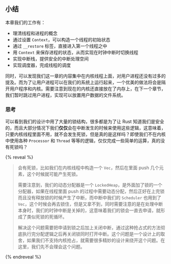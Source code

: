 ## 小结

本章我们的工作有：

- 理清线程和进程的概念
- 通过设置 `Context`，可以构造一个线程的初始状态
- 通过 `__restore` 标签，直接进入第一个线程之中
- 用 `Context` 来保存进程的状态，从而实现在时钟中断时切换线程
- 实现中断栈，提供安全的中断处理空间
- 实现调度器，完成线程的调度

同时，可以发现我们这一章的内容集中在内核线程上面，对用户进程还没有过多的提及。而为了让用户进程可以在我们的系统上运行起来，一个优美的做法将会是隔开用户程序和内核。需要注意到现在的内核还直接放在了内存上，在下一个章节，我们暂时跳过用户进程，实现可以放置用户数据的文件系统。

### 思考

可以看到我们的设计中用了大量的锁结构，很多都是为了让 Rust 知道我们是安全的，而且大部分情况下我们**仅仅**会在中断发生的时候来使用这些逻辑，这意味着，只要内核线程里面不用，就不会发生死锁，但是真的是这样吗？即使我们不在内核中使用各种 `Processor` 和 `Thread` 等等的逻辑，仅仅完成一些简单的运算，真的没有死锁吗？

{% reveal %}
> 会有死锁，比如我们在内核线程中构造一个 `Vec`，然后在里面 push 几个元素，这个时候就可能产生死锁。
>
> 需要注意到，我们的动态分配器是一个 `LockedHeap`，是外面加了锁的一个分配器，如果在线程里面 push 的过程中需要动态分配，然后正好在上完锁而且没有释放锁的时候产生了中断，而中断中我们的 `Scheduler` 也用到了 `Vec`，这个时候会再去锁住，但是又拿不到，同时需要注意的是在处理中断本身时，我们的时钟中断是关掉的，这意味着我们的锁会一直去申请，就形成了类似死锁的死循环。
>
> 解决这个问题需要把申请到锁之后加上关闭中断，通过这种抢占式的方法彻底执行完分配逻辑之后再关闭锁同时打开中断。这个问题是一个设计上的取舍，如果我们不支持内核抢占，就需要很多精妙的设计来绕开这个问题。在这里，我们先不会理会这个问题。
>
{% endreveal %}